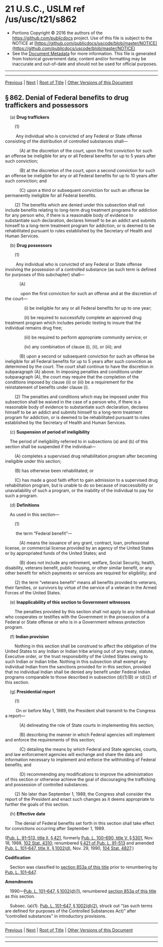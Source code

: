 ---
---

# 21 U.S.C., USLM ref /us/usc/t21/s862

* Portions Copyright © 2016 the authors of the https://github.com/publicdocs project.
  Use of this file is subject to the NOTICE at [https://github.com/publicdocs/uscode/blob/master/NOTICE](https://github.com/publicdocs/uscode/blob/master/NOTICE)
* See the [Document Metadata](././../../../../../..//README.md) for more information.
  This file is generated from historical government data; content and/or formatting may be inaccurate and out-of-date and should not be used for official purposes.

----------
----------

[Previous](./../../../../../..//us/usc/t21/ch13/schI/ptD/m__us_usc_t21_s861.md) | [Next](./../../../../../..//us/usc/t21/ch13/schI/ptD/m__us_usc_t21_s862a.md) | [Root of Title](./../../../../../../) | [Other Versions of this Document](https://publicdocs.github.io/go/links?ns=uslm&ref=%2Fus%2Fusc%2Ft21%2Fs862)

## § 862. Denial of Federal benefits to drug traffickers and possessors

    (a) __Drug traffickers__ 

        (1)

         Any individual who is convicted of any Federal or State offense consisting of the distribution of controlled substances shall—

            (A) at the discretion of the court, upon the first conviction for such an offense be ineligible for any or all Federal benefits for up to 5 years after such conviction;

            (B) at the discretion of the court, upon a second conviction for such an offense be ineligible for any or all Federal benefits for up to 10 years after such conviction; and

            (C) upon a third or subsequent conviction for such an offense be permanently ineligible for all Federal benefits.

        (2) The benefits which are denied under this subsection shall not include benefits relating to long-term drug treatment programs for addiction for any person who, if there is a reasonable body of evidence to substantiate such declaration, declares himself to be an addict and submits himself to a long-term treatment program for addiction, or is deemed to be rehabilitated pursuant to rules established by the Secretary of Health and Human Services.

    (b) __Drug possessors__ 

        (1)

         Any individual who is convicted of any Federal or State offense involving the possession of a controlled substance (as such term is defined for purposes of this subchapter) shall—

            (A)

             upon the first conviction for such an offense and at the discretion of the court—

                (i) be ineligible for any or all Federal benefits for up to one year;

                (ii) be required to successfully complete an approved drug treatment program which includes periodic testing to insure that the individual remains drug free;

                (iii) be required to perform appropriate community service; or

                (iv) any combination of clause (i), (ii), or (iii); and

            (B) upon a second or subsequent conviction for such an offense be ineligible for all Federal benefits for up to 5 years after such conviction as determined by the court. The court shall continue to have the discretion in subparagraph (A) above. In imposing penalties and conditions under subparagraph (A), the court may require that the completion of the conditions imposed by clause (ii) or (iii) be a requirement for the reinstatement of benefits under clause (i).

        (2) The penalties and conditions which may be imposed under this subsection shall be waived in the case of a person who, if there is a reasonable body of evidence to substantiate such declaration, declares himself to be an addict and submits himself to a long-term treatment program for addiction, or is deemed to be rehabilitated pursuant to rules established by the Secretary of Health and Human Services.

    (c) __Suspension of period of ineligibility__ 

    The period of ineligibility referred to in subsections (a) and (b) of this section shall be suspended if the individual—

        (A) completes a supervised drug rehabilitation program after becoming ineligible under this section;

        (B) has otherwise been rehabilitated; or

        (C) has made a good faith effort to gain admission to a supervised drug rehabilitation program, but is unable to do so because of inaccessibility or unavailability of such a program, or the inability of the individual to pay for such a program.

    (d) __Definitions__ 

    As used in this section—

        (1)

         the term “Federal benefit”—

            (A) means the issuance of any grant, contract, loan, professional license, or commercial license provided by an agency of the United States or by appropriated funds of the United States; and

            (B) does not include any retirement, welfare, Social Security, health, disability, veterans benefit, public housing, or other similar benefit, or any other benefit for which payments or services are required for eligibility; and

        (2) the term “veterans benefit” means all benefits provided to veterans, their families, or survivors by virtue of the service of a veteran in the Armed Forces of the United States.

    (e) __Inapplicability of this section to Government witnesses__ 

        The penalties provided by this section shall not apply to any individual who cooperates or testifies with the Government in the prosecution of a Federal or State offense or who is in a Government witness protection program.

    (f) __Indian provision__ 

        Nothing in this section shall be construed to affect the obligation of the United States to any Indian or Indian tribe arising out of any treaty, statute, Executive order, or the trust responsibility of the United States owing to such Indian or Indian tribe. Nothing in this subsection shall exempt any individual Indian from the sanctions provided for in this section, provided that no individual Indian shall be denied any benefit under Federal Indian programs comparable to those described in subsection (d)(1)(B) or (d)(2) of this section.

    (g) __Presidential report__ 

        (1)

         On or before May 1, 1989, the President shall transmit to the Congress a report—

            (A) delineating the role of State courts in implementing this section;

            (B) describing the manner in which Federal agencies will implement and enforce the requirements of this section;

            (C) detailing the means by which Federal and State agencies, courts, and law enforcement agencies will exchange and share the data and information necessary to implement and enforce the withholding of Federal benefits; and

            (D) recommending any modifications to improve the administration of this section or otherwise achieve the goal of discouraging the trafficking and possession of controlled substances.

        (2) No later than September 1, 1989, the Congress shall consider the report of the President and enact such changes as it deems appropriate to further the goals of this section.

    (h) __Effective date__ 

        The denial of Federal benefits set forth in this section shall take effect for convictions occurring after September 1, 1989.

([Pub. L. 91–513, title II, § 421][/us/pl/91/513/s421], formerly [Pub. L. 100–690, title V, § 5301][/us/pl/100/690/s5301], Nov. 18, 1988, [102 Stat. 4310][/us/stat/102/4310]; renumbered [§ 421 of Pub. L. 91–513][/us/pl/91/513/s421] and amended [Pub. L. 101–647, title X, § 1002(d)][/us/pl/101/647/s1002/d], Nov. 29, 1990, [104 Stat. 4827][/us/stat/104/4827].)

 __Codification__ 

    Section was classified to [section 853a of this title][/us/usc/t21/s853a] prior to renumbering by [Pub. L. 101–647][/us/pl/101/647].

 __Amendments__ 

    1990—[Pub. L. 101–647, § 1002(d)(1)][/us/pl/101/647/s1002/d/1], renumbered [section 853a of this title][/us/usc/t21/s853a] as this section.

    Subsec. (a)(1). [Pub. L. 101–647, § 1002(d)(2)][/us/pl/101/647/s1002/d/2], struck out “(as such terms are defined for purposes of the Controlled Substances Act)” after “controlled substances” in introductory provisions.

----------

[Previous](./../../../../../..//us/usc/t21/ch13/schI/ptD/m__us_usc_t21_s861.md) | [Next](./../../../../../..//us/usc/t21/ch13/schI/ptD/m__us_usc_t21_s862a.md) | [Root of Title](./../../../../../../) | [Other Versions of this Document](https://publicdocs.github.io/go/links?ns=uslm&ref=%2Fus%2Fusc%2Ft21%2Fs862)

----------
----------

[/us/pl/91/513/s421]: https://publicdocs.github.io/go/links?ns=uslm&ref=%2Fus%2Fpl%2F91%2F513%2Fs421
[/us/pl/100/690/s5301]: https://publicdocs.github.io/go/links?ns=uslm&ref=%2Fus%2Fpl%2F100%2F690%2Fs5301
[/us/stat/102/4310]: https://publicdocs.github.io/go/links?ns=uslm&ref=%2Fus%2Fstat%2F102%2F4310
[/us/pl/91/513/s421]: https://publicdocs.github.io/go/links?ns=uslm&ref=%2Fus%2Fpl%2F91%2F513%2Fs421
[/us/pl/101/647/s1002/d]: https://publicdocs.github.io/go/links?ns=uslm&ref=%2Fus%2Fpl%2F101%2F647%2Fs1002%2Fd
[/us/stat/104/4827]: https://publicdocs.github.io/go/links?ns=uslm&ref=%2Fus%2Fstat%2F104%2F4827
[/us/usc/t21/s853a]: https://publicdocs.github.io/go/links?ns=uslm&ref=%2Fus%2Fusc%2Ft21%2Fs853a
[/us/pl/101/647]: https://publicdocs.github.io/go/links?ns=uslm&ref=%2Fus%2Fpl%2F101%2F647
[/us/pl/101/647/s1002/d/1]: https://publicdocs.github.io/go/links?ns=uslm&ref=%2Fus%2Fpl%2F101%2F647%2Fs1002%2Fd%2F1
[/us/usc/t21/s853a]: https://publicdocs.github.io/go/links?ns=uslm&ref=%2Fus%2Fusc%2Ft21%2Fs853a
[/us/pl/101/647/s1002/d/2]: https://publicdocs.github.io/go/links?ns=uslm&ref=%2Fus%2Fpl%2F101%2F647%2Fs1002%2Fd%2F2


